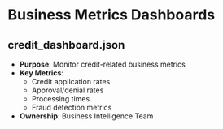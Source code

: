 # Business Metrics Dashboards

## credit_dashboard.json
- **Purpose**: Monitor credit-related business metrics
- **Key Metrics**:
  - Credit application rates
  - Approval/denial rates
  - Processing times
  - Fraud detection metrics
- **Ownership**: Business Intelligence Team
